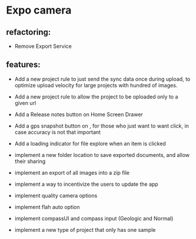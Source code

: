 # Expo camera

## refactoring:
- Remove Export Service

## features:
- Add a new project rule to just send the sync data once during upload, to optimize upload velocity for large projects with hundred of images.

- Add a new project rule to allow the project to be oploaded only to a given url
- Add a Release notes button on Home Screen Drawer
- Add a gps snapshot button on <GPSInput />, for those who just want to want click, in case accuracy is not that important
- Add a loading indicator for file explore when an item is clicked
- implement a new folder location to save exported documents, and allow their sharing
- implement an export of all images into a zip file
- implement a way to incentivize the users to update the app
- implement quality camera options
- implement flah auto option
- implement compassUI and compass input (Geologic and Normal)
- implement a new type of project that only has one sample